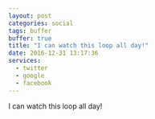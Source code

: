 ```yaml
---
layout: post
categories: social
tags: buffer
buffer: true
title: "I can watch this loop all day!"
date: 2016-12-31 13:17:36
services: 
  - twitter
  - google
  - facebook
---
```

I can watch this loop all day!
